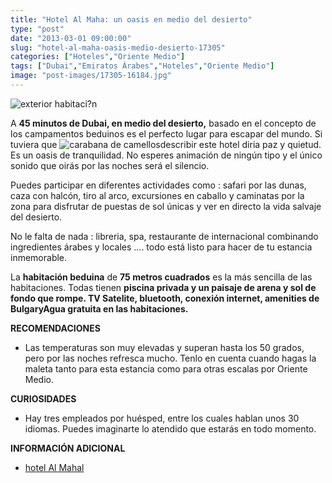 ```yaml
---
title: "Hotel Al Maha: un oasis en medio del desierto"
type: "post"
date: "2013-03-01 09:00:00"
slug: "hotel-al-maha-oasis-medio-desierto-17305"
categories: ["Hoteles","Oriente Medio"]
tags: ["Dubai","Emiratos Árabes","Hoteles","Oriente Medio"]
image: "post-images/17305-16184.jpg"
---
```


 ![exterior habitaci?n](post-images/17305-16184.jpg "exterior habitaci?n")

 A **45 minutos de Dubai, en medio del desierto,**  basado en el concepto de los campamentos beduinos es el perfecto lugar para escapar del mundo. Si tuviera que ![carabana de camellos](post-images/17305-16186.jpg "carabana de camellos")describir este hotel diria paz y quietud. Es un oasis de tranquilidad. No esperes animación de ningún tipo y el único sonido que oirás por las noches será el silencio.

 Puedes participar en diferentes actividades como : safari por las dunas, caza con halcón, tiro al arco, excursiones en caballo y caminatas por la zona para disfrutar de puestas de sol únicas y ver en directo la vida salvaje del desierto.

 No le falta de nada : libreria, spa, restaurante de internacional combinando ingredientes árabes y locales .... todo está listo para hacer de tu estancia inmemorable.

 La **habitación beduina** de **75 metros cuadrados** es la más sencilla de las habitaciones. Todas tienen **piscina privada y un paisaje de arena y sol de fondo que rompe. TV Satelite, bluetooth, conexión internet, amenities de BulgaryAgua gratuita en las habitaciones.**

 **RECOMENDACIONES**

- Las temperaturas son muy elevadas y superan hasta los 50 grados, pero por las noches refresca mucho. Tenlo en cuenta cuando hagas la maleta tanto para esta estancia como para otras escalas por Oriente Medio.

 **CURIOSIDADES**

- Hay tres empleados por huésped, entre los cuales hablan unos 30 idiomas. Puedes imaginarte lo atendido que estarás en todo momento.

 **INFORMACIÓN ADICIONAL**

- [hotel Al Mahal](http://www.al-maha.com/)